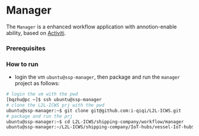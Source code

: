 # Manager
The `Manager` is a enhanced workflow application with annotion-enable ability, based on [Activiti](https://www.activiti.org/).
### Prerequisites
### How to run
- login the vm `ubuntu@ssp-manager`, then package and run the `manager` project as follows:
```sh
# login the vm with the pwd
[bqzhu@pc ~]$ ssh ubuntu@ssp-manager
# clone the L2L-ICWS prj with the pwd
ubuntu@ssp-manager:~$ git clone git@github.com:i-qiqi/L2L-ICWS.git
# package and run the prj
ubuntu@ssp-manager:~$ cd L2L-ICWS/shipping-company/workflow/manager
ubuntu@ssp-manager:~/L2L-ICWS/shipping-company/IoT-hubs/vessel-IoT-hub$ mvn clean install -DskipTests spring-boot:run
```

